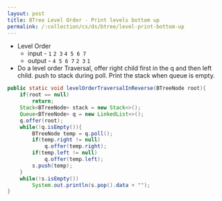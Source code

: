 ```yaml
---
layout: post
title: BTree Level Order - Print levels bottom up
permalink: /:collection/cs/ds/btree/level-print-bottom-up
---
```


- Level Order
  - input - `1` `2 3` `4 5 6 7`
  - output - `4 5 6 7` `2 3` `1`
- Do a level order Traversal, offer right child first in the q and then left child. push to stack during poll. Print the stack when queue is empty.

```java
public static void levelOrderTraversalInReverse(BTreeNode root){
    if(root == null)
        return;
    Stack<BTreeNode> stack = new Stack<>();
    Queue<BTreeNode> q = new LinkedList<>();
    q.offer(root);
    while(!q.isEmpty()){
        BTreeNode temp = q.poll();
        if(temp.right != null)
            q.offer(temp.right);
        if(temp.left != null)
            q.offer(temp.left);
        s.push(temp);
    }
    while(!s.isEmpty())
        System.out.println(s.pop().data + "");
}
```